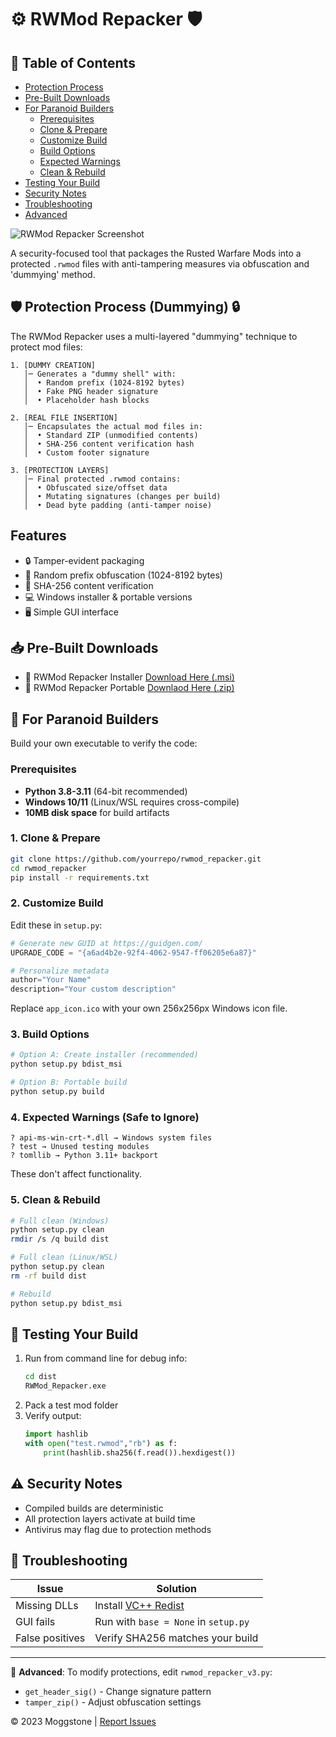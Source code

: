 # ⚙️ RWMod Repacker 🛡️

## 📑 Table of Contents
- [Protection Process](#-protection-process)
- [Pre-Built Downloads](#-pre-built-downloads)
- [For Paranoid Builders](#-for-paranoid-builders)
  - [Prerequisites](#prerequisites)
  - [Clone & Prepare](#1-clone--prepare)
  - [Customize Build](#2-customize-build)
  - [Build Options](#3-build-options)
  - [Expected Warnings](#4-expected-warnings-safe-to-ignore)
  - [Clean & Rebuild](#5-clean--rebuild)
- [Testing Your Build](#-testing-your-build)
- [Security Notes](#-security-notes)
- [Troubleshooting](#-troubleshooting)
- [Advanced](#-advanced)

![RWMod Repacker Screenshot](screenshot.png)

A security-focused tool that packages the Rusted Warfare Mods into a protected `.rwmod` files with anti-tampering measures via obfuscation and 'dummying' method.

## 🛡️ Protection Process (Dummying) 🔒

The RWMod Repacker uses a multi-layered "dummying" technique to protect mod files:

```
1. [DUMMY CREATION]  
   │─ Generates a "dummy shell" with:  
   │  • Random prefix (1024-8192 bytes)  
   │  • Fake PNG header signature  
   │  • Placeholder hash blocks  

2. [REAL FILE INSERTION]  
   │─ Encapsulates the actual mod files in:  
   │  • Standard ZIP (unmodified contents)  
   │  • SHA-256 content verification hash  
   │  • Custom footer signature  

3. [PROTECTION LAYERS]  
   │─ Final protected .rwmod contains:  
   │  • Obfuscated size/offset data  
   │  • Mutating signatures (changes per build)  
   │  • Dead byte padding (anti-tamper noise)  
```

## Features
- 🔒 Tamper-evident packaging
- 🎲 Random prefix obfuscation (1024-8192 bytes)
- 🔐 SHA-256 content verification
- 💻 Windows installer & portable versions
- 🖥️ Simple GUI interface

## 📥 Pre-Built Downloads
- 💽 RWMod Repacker Installer [Download Here (.msi)](https://github.com/Moggle-Khraum/rwmod_repacker/blob/main/releases/program_installer/RWMod_Repacker_Setup.msi)
- 🧰 RWMod Repacker Portable [Downlaod Here (.zip)](https://github.com/Moggle-Khraum/rwmod_repacker/blob/main/releases/portable_zips/RWMod_repacker_v1.3.zip)

## 🔨 For Paranoid Builders
Build your own executable to verify the code:

### Prerequisites
- **Python 3.8-3.11** (64-bit recommended)
- **Windows 10/11** (Linux/WSL requires cross-compile)
- **10MB disk space** for build artifacts

### 1. Clone & Prepare
```bash
git clone https://github.com/yourrepo/rwmod_repacker.git
cd rwmod_repacker
pip install -r requirements.txt
```

### 2. Customize Build
Edit these in `setup.py`:
```python
# Generate new GUID at https://guidgen.com/
UPGRADE_CODE = "{a6ad4b2e-92f4-4062-9547-ff06205e6a87}" 

# Personalize metadata
author="Your Name"
description="Your custom description"
```

Replace `app_icon.ico` with your own 256x256px Windows icon file.

### 3. Build Options
```bash
# Option A: Create installer (recommended)
python setup.py bdist_msi

# Option B: Portable build
python setup.py build
```

### 4. Expected Warnings (Safe to Ignore)
```
? api-ms-win-crt-*.dll → Windows system files
? test → Unused testing modules
? tomllib → Python 3.11+ backport
```
These don't affect functionality.

### 5. Clean & Rebuild
```bash
# Full clean (Windows)
python setup.py clean
rmdir /s /q build dist

# Full clean (Linux/WSL)
python setup.py clean
rm -rf build dist

# Rebuild
python setup.py bdist_msi
```

## 🧪 Testing Your Build
1. Run from command line for debug info:
   ```bash
   cd dist
   RWMod_Repacker.exe
   ```
2. Pack a test mod folder
3. Verify output:
   ```python
   import hashlib
   with open("test.rwmod","rb") as f:
       print(hashlib.sha256(f.read()).hexdigest())
   ```

## ⚠️ Security Notes
- Compiled builds are deterministic
- All protection layers activate at build time
- Antivirus may flag due to protection methods

## 🚨 Troubleshooting
| Issue | Solution |
|-------|----------|
| Missing DLLs | Install [VC++ Redist](https://aka.ms/vs/17/release/vc_redist.x64.exe) |
| GUI fails | Run with `base = None` in `setup.py` |
| False positives | Verify SHA256 matches your build |

---
🔧 **Advanced**: To modify protections, edit `rwmod_repacker_v3.py`:
- `get_header_sig()` - Change signature pattern
- `tamper_zip()` - Adjust obfuscation settings

© 2023 Moggstone | [Report Issues](https://github.com/yourrepo/issues)
